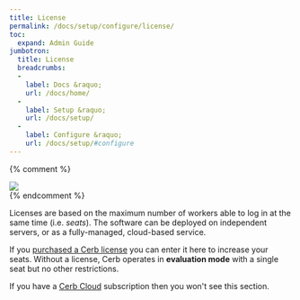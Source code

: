 ```yaml
---
title: License
permalink: /docs/setup/configure/license/
toc:
  expand: Admin Guide
jumbotron:
  title: License
  breadcrumbs:
  - 
    label: Docs &raquo;
    url: /docs/home/
  - 
    label: Setup &raquo;
    url: /docs/setup/
  - 
    label: Configure &raquo;
    url: /docs/setup/#configure
---
```


{% comment %}
<div class="cerb-screenshot">
<img src="/assets/images/docs/setup/license.png" class="screenshot">
</div>
{% endcomment %}

Licenses are based on the maximum number of workers able to log in at the same time (i.e. _seats_). The software can be deployed on independent servers, or as a fully-managed, cloud-based service.

If you [purchased a Cerb license](/download/) you can enter it here to increase your seats.  Without a license, Cerb operates in **evaluation mode** with a single seat but no other restrictions.

If you have a [Cerb Cloud](/pricing/) subscription then you won't see this section.
